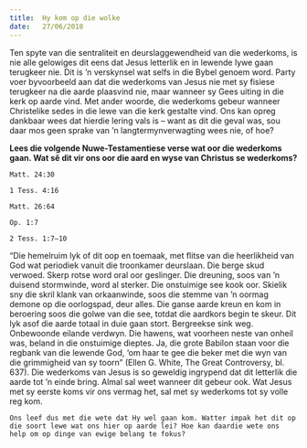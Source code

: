 ```yaml
---
title:  Hy kom op die wolke
date:   27/06/2018
---
```


Ten spyte van die sentraliteit en deurslaggewendheid van die wederkoms, is nie alle gelowiges dit eens dat Jesus letterlik en in lewende lywe gaan terugkeer nie. Dit is ’n verskynsel wat selfs in die Bybel genoem word. Party voer byvoorbeeld aan dat die wederkoms van Jesus nie met sy fisiese terugkeer na die aarde plaasvind nie, maar wanneer sy Gees uiting in die kerk op aarde vind. Met ander woorde, die wederkoms gebeur wanneer Christelike sedes in die lewe van die kerk gestalte vind. Ons kan opreg dankbaar wees dat hierdie lering vals is – want as dit die geval was, sou daar mos geen sprake van ’n langtermynverwagting wees nie, of hoe? 

**Lees die volgende Nuwe-Testamentiese verse wat oor die wederkoms gaan. Wat sê dit vir ons oor die aard en wyse van Christus se wederkoms?** 

`Matt. 24:30` 

`1 Tess. 4:16` 

`Matt. 26:64` 

`Op. 1:7` 

`2 Tess. 1:7–10` 

“Die hemelruim lyk of dit oop en toemaak, met flitse van die heerlikheid van God wat periodiek vanuit die troonkamer deurslaan. Die berge skud verwoed. Skerp rotse word oral oor geslinger. Die dreuning, soos van ’n duisend stormwinde, word al sterker. Die onstuimige see kook oor. Skielik sny die skril klank van orkaanwinde, soos die stemme van ’n oormag demone op die oorlogspad, deur alles. Die ganse aarde kreun en kom in beroering soos die golwe van die see, totdat die aardkors begin te skeur. Dit lyk asof die aarde totaal in duie gaan stort. Bergreekse sink weg. Onbewoonde eilande verdwyn. Die hawens, wat voorheen neste van onheil was, beland in die onstuimige dieptes. Ja, die grote Babilon staan voor die regbank van die lewende God, ‘om haar te gee die beker met die wyn van die grimmigheid van sy toorn” (Ellen G. White, The Great Controversy, bl. 637). Die wederkoms van Jesus is so geweldig ingrypend dat dit letterlik die aarde tot ’n einde bring. Almal sal weet wanneer dit gebeur ook. Wat Jesus met sy eerste koms vir ons vermag het, sal met sy wederkoms tot sy volle reg kom. 

`Ons leef dus met die wete dat Hy wel gaan kom. Watter impak het dit op die soort lewe wat ons hier op aarde lei? Hoe kan daardie wete ons help om op dinge van ewige belang te fokus?`